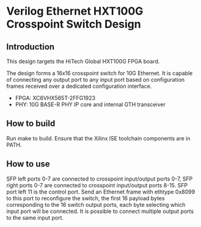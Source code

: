 # Verilog Ethernet HXT100G Crosspoint Switch Design

## Introduction

This design targets the HiTech Global HXT100G FPGA board.

The design forms a 16x16 crosspoint switch for 10G Ethernet.  It is capable of
connecting any output port to any input port based on configuration frames
received over a dedicated configuration interface.

*  FPGA: XC6VHX565T-2FFG1923
*  PHY: 10G BASE-R PHY IP core and internal GTH transceiver

## How to build

Run make to build.  Ensure that the Xilinx ISE toolchain components are
in PATH.  

## How to use

SFP left ports 0-7 are connected to crosspoint input/output ports 0-7, SFP
right ports 0-7 are connected to crosspoint input/output ports 8-15.  SFP port
left 11 is the control port.  Send an Ethernet frame with ethtype 0x8099 to
this port to reconfigure the switch, the first 16 payload bytes corresponding
to the 16 switch output ports, each byte selecting which input port will be
connected.  It is possible to connect multiple output ports to the same input
port.
